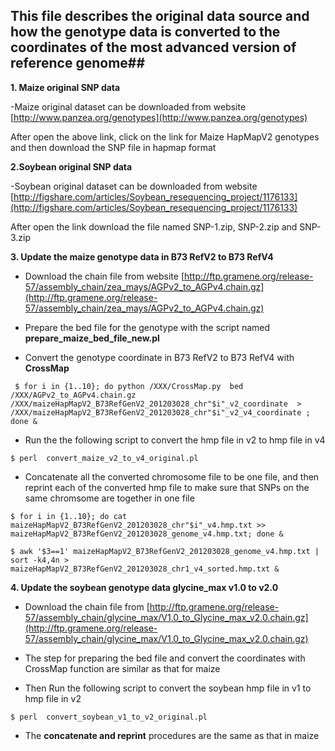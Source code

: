 ## This file describes the original data source and how the genotype data is converted to the coordinates of the most advanced version of reference genome##

**1. Maize original SNP data**

-Maize original dataset can be downloaded from website [http://www.panzea.org/genotypes](http://www.panzea.org/genotypes) 

After open the above link, click on the link for Maize HapMapV2 genotypes and then download the SNP file in hapmap format 

**2.Soybean original SNP data**

-Soybean original dataset can be downloaded from website [http://figshare.com/articles/Soybean_resequencing_project/1176133](http://figshare.com/articles/Soybean_resequencing_project/1176133)

After open the link download the file named SNP-1.zip, SNP-2.zip and SNP-3.zip

**3. Update the maize genotype data in B73 RefV2 to B73 RefV4**



-  Download the chain file from website [http://ftp.gramene.org/release-57/assembly_chain/zea_mays/AGPv2_to_AGPv4.chain.gz](http://ftp.gramene.org/release-57/assembly_chain/zea_mays/AGPv2_to_AGPv4.chain.gz)


-  Prepare the bed file for the genotype with the script named **prepare\_maize\_bed\_file\_new.pl**
 

- Convert the genotype coordinate in B73 RefV2 to B73 RefV4 with **CrossMap**
```
 $ for i in {1..10}; do python /XXX/CrossMap.py  bed  /XXX/AGPv2_to_AGPv4.chain.gz  /XXX/maizeHapMapV2_B73RefGenV2_201203028_chr"$i"_v2_coordinate  >  /XXX/maizeHapMapV2_B73RefGenV2_201203028_chr"$i"_v2_v4_coordinate ; done &
```
- Run the the following script to convert the hmp file in v2 to hmp file in v4
``` 
$ perl  convert_maize_v2_to_v4_original.pl
```
- Concatenate all the converted chromosome file to be one file, and then reprint each of the converted hmp file to make sure that SNPs on the same chromsome are together in one file
```
$ for i in {1..10}; do cat maizeHapMapV2_B73RefGenV2_201203028_chr"$i"_v4.hmp.txt >> maizeHapMapV2_B73RefGenV2_201203028_genome_v4.hmp.txt; done &
```
```
$ awk '$3==1' maizeHapMapV2_B73RefGenV2_201203028_genome_v4.hmp.txt | sort -k4,4n > maizeHapMapV2_B73RefGenV2_201203028_chr1_v4_sorted.hmp.txt &
```
**4. Update the soybean genotype data glycine\_max v1.0 to v2.0** 

- Download the chain file from [http://ftp.gramene.org/release-57/assembly_chain/glycine_max/V1.0_to_Glycine_max_v2.0.chain.gz](http://ftp.gramene.org/release-57/assembly_chain/glycine_max/V1.0_to_Glycine_max_v2.0.chain.gz)

- The step for preparing the bed file and convert the coordinates with CrossMap function are similar as that for maize
- Then Run the following script to convert the soybean hmp file in v1 to hmp file in v2
```
$ perl  convert_soybean_v1_to_v2_original.pl
```
- The **concatenate and reprint** procedures are the same as that in maize